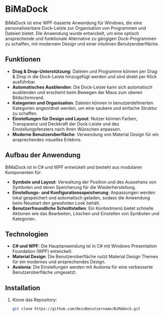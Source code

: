 # BiMaDock

BiMaDock ist eine WPF-basierte Anwendung für Windows, die eine personalisierbare Dock-Leiste zur Organisation von Programmen und Dateien bietet. Die Anwendung wurde entwickelt, um eine optisch ansprechende und funktionale Alternative zu gängigen Dock-Programmen zu schaffen, mit modernem Design und einer intuitiven Benutzeroberfläche.

## Funktionen

- **Drag & Drop-Unterstützung**: Dateien und Programme können per Drag & Drop in die Dock-Leiste hinzugefügt werden und sind direkt per Klick ausführbar.
- **Automatisches Ausblenden**: Die Dock-Leiste kann sich automatisch ausblenden und erscheint beim Bewegen der Maus zum oberen Bildschirmrand.
- **Kategorien und Organisation**: Dateien können in benutzerdefinierten Kategorien angeordnet werden, um eine saubere und einfache Struktur zu schaffen.
- **Einstellungen für Design und Layout**: Nutzer können Farben, Transparenz und Deckkraft der Dock-Leiste und des Einstellungsfensters nach ihren Wünschen anpassen.
- **Moderne Benutzeroberfläche**: Verwendung von Material Design für ein ansprechendes visuelles Erlebnis.

## Aufbau der Anwendung

BiMaDock ist in C# und WPF entwickelt und besteht aus modularen Komponenten für:

- **Symbole und Layout**: Verwaltung der Position und des Aussehens von Symbolen und deren Speicherung für die Wiederherstellung.
- **Einstellungs- und Konfigurationsspeicherung**: Anpassungen werden lokal gespeichert und automatisch geladen, sodass die Anwendung beim Neustart den gewohnten Look behält.
- **Benutzerfreundliche Schnittstellen**: Ein Kontextmenü bietet schnelle Aktionen wie das Bearbeiten, Löschen und Einstellen von Symbolen und Kategorien.

## Technologien

- **C# und WPF**: Die Hauptanwendung ist in C# mit Windows Presentation Foundation (WPF) entwickelt.
- **Material Design**: Die Benutzeroberfläche nutzt Material Design Themes für ein modernes und ansprechendes Design.
- **Avalonia**: Die Einstellungen werden mit Avalonia für eine verbesserte Benutzeroberfläche umgesetzt.

## Installation

1. Klone das Repository:
   ```bash
   git clone https://github.com/DeinBenutzername/BiMaDock.git
